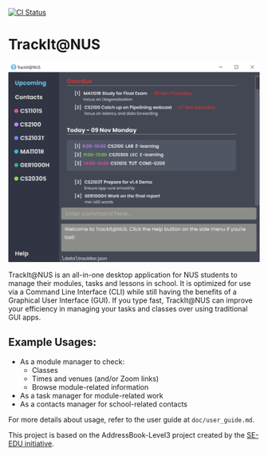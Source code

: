 [![CI Status](https://github.com/se-edu/addressbook-level3/workflows/Java%20CI/badge.svg)](https://github.com/se-edu/addressbook-level3/actions)

# TrackIt@NUS

![Ui](docs/images/Ui.png)

TrackIt@NUS is an all-in-one desktop application for NUS students to manage their modules, tasks and lessons in school. It is optimized for use via a Command Line Interface (CLI) while still having the benefits of a Graphical User Interface (GUI). If you type fast, TrackIt@NUS can improve your efficiency in managing your tasks and classes over using traditional GUI apps.

## Example Usages:
* As a module manager to check:
  * Classes
  * Times and venues (and/or Zoom links)
  * Browse module-related information
* As a task manager for module-related work
* As a contacts manager for school-related contacts

For more details about usage, refer to the user guide at `doc/user_guide.md`.

This project is based on the AddressBook-Level3 project created by the [SE-EDU initiative](https://se-education.org).

